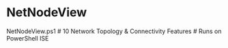 # NetNodeView
NetNodeView.ps1 # 10 Network Topology &amp; Connectivity Features # Runs on PowerShell ISE
